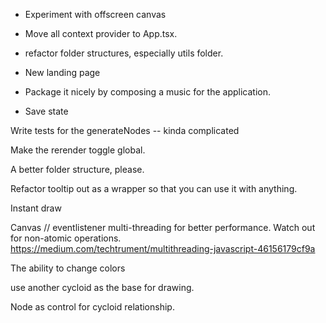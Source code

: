 - Experiment with offscreen canvas

- Move all context provider to App.tsx.

- refactor folder structures, especially utils folder.

- New landing page

- Package it nicely by composing a music for the application.

- Save state

Write tests for the generateNodes -- kinda complicated

Make the rerender toggle global.

A better folder structure, please.

Refactor tooltip out as a wrapper so that you can use it with anything.

Instant draw

Canvas // eventlistener multi-threading for better performance. Watch out for non-atomic operations.
https://medium.com/techtrument/multithreading-javascript-46156179cf9a

The ability to change colors

use another cycloid as the base for drawing.

Node as control for cycloid relationship.
